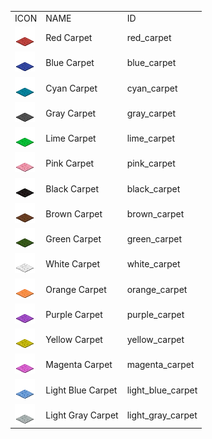 <table>
	<tablebody>
		<tr>
			<td>ICON</td>
			<td>NAME</td>
			<td>ID</td>
		</tr>
		<tr>
			<td><img src="mc_icon/decorations/carpet/red_carpet.png"></td>
			<td>Red Carpet</td>
			<td>red_carpet</td>
		</tr>
		<tr>
			<td><img src="mc_icon/decorations/carpet/blue_carpet.png"></td>
			<td>Blue Carpet</td>
			<td>blue_carpet</td>
		</tr>
		<tr>
			<td><img src="mc_icon/decorations/carpet/cyan_carpet.png"></td>
			<td>Cyan Carpet</td>
			<td>cyan_carpet</td>
		</tr>
		<tr>
			<td><img src="mc_icon/decorations/carpet/gray_carpet.png"></td>
			<td>Gray Carpet</td>
			<td>gray_carpet</td>
		</tr>
		<tr>
			<td><img src="mc_icon/decorations/carpet/lime_carpet.png"></td>
			<td>Lime Carpet</td>
			<td>lime_carpet</td>
		</tr>
		<tr>
			<td><img src="mc_icon/decorations/carpet/pink_carpet.png"></td>
			<td>Pink Carpet</td>
			<td>pink_carpet</td>
		</tr>
		<tr>
			<td><img src="mc_icon/decorations/carpet/black_carpet.png"></td>
			<td>Black Carpet</td>
			<td>black_carpet</td>
		</tr>
		<tr>
			<td><img src="mc_icon/decorations/carpet/brown_carpet.png"></td>
			<td>Brown Carpet</td>
			<td>brown_carpet</td>
		</tr>
		<tr>
			<td><img src="mc_icon/decorations/carpet/green_carpet.png"></td>
			<td>Green Carpet</td>
			<td>green_carpet</td>
		</tr>
		<tr>
			<td><img src="mc_icon/decorations/carpet/white_carpet.png"></td>
			<td>White Carpet</td>
			<td>white_carpet</td>
		</tr>
		<tr>
			<td><img src="mc_icon/decorations/carpet/orange_carpet.png"></td>
			<td>Orange Carpet</td>
			<td>orange_carpet</td>
		</tr>
		<tr>
			<td><img src="mc_icon/decorations/carpet/purple_carpet.png"></td>
			<td>Purple Carpet</td>
			<td>purple_carpet</td>
		</tr>
		<tr>
			<td><img src="mc_icon/decorations/carpet/yellow_carpet.png"></td>
			<td>Yellow Carpet</td>
			<td>yellow_carpet</td>
		</tr>
		<tr>
			<td><img src="mc_icon/decorations/carpet/magenta_carpet.png"></td>
			<td>Magenta Carpet</td>
			<td>magenta_carpet</td>
		</tr>
		<tr>
			<td><img src="mc_icon/decorations/carpet/light_blue_carpet.png"></td>
			<td>Light Blue Carpet</td>
			<td>light_blue_carpet</td>
		</tr>
		<tr>
			<td><img src="mc_icon/decorations/carpet/light_gray_carpet.png"></td>
			<td>Light Gray Carpet</td>
			<td>light_gray_carpet</td>
		</tr>
	</tablebody>
</table>